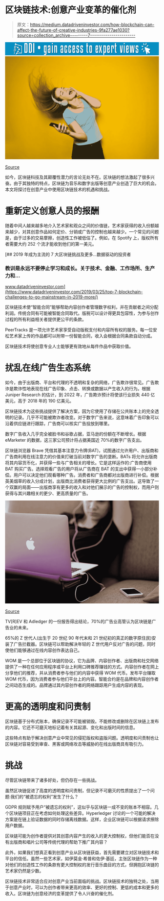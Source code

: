 # 区块链技术:创意产业变革的催化剂

> 原文：<https://medium.datadriveninvestor.com/how-blockchain-can-affect-the-future-of-creative-industries-9fa277ae1030?source=collection_archive---------7----------------------->

[![](img/0123c5eb4fce9cdf889ae5bd540cbda0.png)](http://www.track.datadriveninvestor.com/1B9E)![](img/2deb07ff6d0d5cd7059427e1fadda9bd.png)

[Source](https://www.pexels.com/photo/photography-of-woman-listening-to-music-761963/)

如今，区块链科技及其颠覆性潜力的言论无处不在。区块链的想法激起了很多兴奋。由于其独特的特点，区块链为音乐和数字出版等创意产业创造了巨大的机会。本文将探讨在创意产业中使用区块链技术的机遇和挑战。

# **重新定义创意人员的报酬**

随着中间人越来越多地介入艺术家和观众之间的价值链，艺术家获得的收入份额越来越少，对其创意作品如何定价、分销或广告的控制也越来越少。一个常见的问题是，由于过多的交易摩擦，创造性工作被低估了。例如，在 Spotify 上，版权所有者需要大约 252 个流才能收到他们的第一美元。

[](https://www.datadriveninvestor.com/2019/03/25/top-7-blockchain-challenges-to-go-mainstream-in-2019-more/) [## 2019 年成为主流的 7 大区块链挑战及更多...数据驱动的投资者

### 教训是永远不要停止学习和成长。关于技术、金融、工作场所、生产力和…

www.datadriveninvestor.com](https://www.datadriveninvestor.com/2019/03/25/top-7-blockchain-challenges-to-go-mainstream-in-2019-more/) 

区块链技术使“智能合同”能够帮助内容创作者管理数字权利，并在贡献者之间分配利润。传统合同有可能被智能合同取代。版税可以设计得更具包容性，为参与创作过程的所有利益相关者提供更公平的条款。

PeerTracks 是一项允许艺术家享受自动版税支付和内容所有权的服务。每一位安松艺术家上传的作品都可以附带一份智能合同，收入会根据合同条款自动分成。

区块链技术将使创意专业人士能够更有效地从每件作品中获取价值。

# **扰乱在线广告生态系统**

如今，由于出版商、平台和代理的不透明和复杂的网络，广告欺诈很常见。广告欺诈是欺诈性地表现在线广告印象、点击、转换或数据以产生收入的行为。根据 Juniper Research 的估计，到 2022 年，广告欺诈预计将使该行业损失 440 亿美元，高于 2018 年的 190 亿美元。

区块链技术为这些挑战提供了解决方案，因为它使用了存储在公共账本上的完全透明的记录。几乎不可能被欺诈者改变。对于数字广告来说，这意味着广告印象可以沿着供应链进行跟踪，广告商可以核实广告投放到哪里。

数字广告收入几乎完全被脸书和谷歌占据，亚马逊的份额在不断增长。根据 eMarketer 的数据，这三家公司预计将占据美国近 70%的数字广告支出。

区块链浏览器 Brave 凭借其基本注意力令牌(BAT)，试图通过允许用户、出版商和广告商利用在线注意力的价值来打破当前对数字广告的垄断。BATs 将允许出版商将其内容货币化，并获得一些与广告相关的增长。它是这样运作的:广告商使用 BAT 购买广告。选择观看广告的用户将从广告商在 BAT 的支出中获得一小部分补偿。用户可以决定他们观看哪种广告。消费者和广告商都对出版商进行补偿。根据英美烟草的收入分成计划，出版商比消费者获得更大比例的广告支出。这导致了一个双赢的局面——出版商享有更多的收入和对他们展示的广告的控制权，而用户则获得与其兴趣相关的更少、更高质量的广告。

![](img/416493b13963a3a83540b9f6127f7a45.png)

[Source](https://unsplash.com/photos/GwVmBgpP-PQ)

TV[R]EV 和 Adledger 的一份报告得出结论，70%的广告业高管认为区块链是广告业的未来。

65%的 Z 世代人(出生于 20 世纪 90 年代末和 21 世纪初的真正的数字原住民)安装了广告拦截器。区块链可以帮助解决年轻的 Z 世代用户反对广告的问题，同时使他们能够通过在线内容创作表达自己。

WOM 是一个总部位于区块链的协议，它为品牌、内容创作者、出版商和社交网络提供了一种在任何应用程序或平台上利用口碑推荐赚钱的方式。内容创作者在网上分享他们的推荐，并从消费者参与他们的内容中获得 WOM 代币。发布平台赚取 WOM 代币，因为消费者参与他们平台上的内容。智能合约是在品牌和内容创作者之间动态生成的。品牌通过其内容创作者的网络跟踪用户生成内容的表现。

# **更高的透明度和问责制**

区块链基于分布式账本，确保记录不可能被销毁。不能修改或删除在区块链上发布的内容。它还不可磨灭地标记着有关其起源、变化和出版时间的信息。

这些特点有助于解决创意产业中常见的侵犯版权和盗版问题。透明度和问责制也让区块链对容易受到审查、黑客或网络攻击等威胁的在线出版商具有吸引力。

# 挑战

尽管区块链带来了诸多好处，但仍存在一些挑战。

虽然区块链促进了高度的透明度和问责制，但记录不可磨灭的性质提出了一个问题:我们的“被遗忘的权利”发生了什么？

GDPR 规则赋予用户“被遗忘的权利”，这似乎与区块链一成不变的账本不相容。几个区块链项目正在考虑如何处理这些差异。Hyperledger 讨论的一个可能的解决方案是在链上验证数据的同时存储离线数据。这样，企业区块链可以根据请求擦除用户数据。

区块链可能为创作者提供对其创意内容产生的收入的更大控制权，但他们能否在没有出版商和唱片公司等传统代理的帮助下推广其内容？

此外，如果我们想真正看到创意产业从区块链获益，首先需要建立对区块链技术和平台的信任。虽然一些艺术家，如伊莫金·希普和佐伊·基廷，主张区块链作为一种对他们的创造性工作的条款有更大控制权的发行音乐曲目的方式，但拥抱区块链的艺术家仍然是少数。

区块链技术非常适合应对创意产业当前面临的挑战。区块链技术的独特之处，当用于创意产业时，可以为创作者带来更高的效率、更好的控制、更低的成本和更多的收入。区块链为创意经济的变革提供了令人兴奋的催化剂。